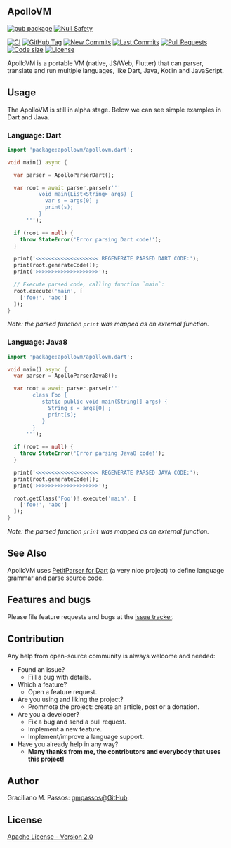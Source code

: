 ## ApolloVM


[![pub package](https://img.shields.io/pub/v/apollovm.svg?logo=dart&logoColor=00b9fc)](https://pub.dartlang.org/packages/apollovm)
[![Null Safety](https://img.shields.io/badge/null-safety-brightgreen)](https://dart.dev/null-safety)

[![CI](https://img.shields.io/github/workflow/status/ApolloVM/apollovm_dart/Dart%20CI/master?logo=github-actions&logoColor=white)](https://github.com/ApolloVM/apollovm_dart/actions)
[![GitHub Tag](https://img.shields.io/github/v/tag/ApolloVM/apollovm_dart?logo=git&logoColor=white)](https://github.com/ApolloVM/apollovm_dart/releases)
[![New Commits](https://img.shields.io/github/commits-since/ApolloVM/apollovm_dart/latest?logo=git&logoColor=white)](https://github.com/ApolloVM/apollovm_dart/network)
[![Last Commits](https://img.shields.io/github/last-commit/ApolloVM/apollovm_dart?logo=git&logoColor=white)](https://github.com/ApolloVM/apollovm_dart/commits/master)
[![Pull Requests](https://img.shields.io/github/issues-pr/ApolloVM/apollovm_dart?logo=github&logoColor=white)](https://github.com/ApolloVM/apollovm_dart/pulls)
[![Code size](https://img.shields.io/github/languages/code-size/ApolloVM/apollovm_dart?logo=github&logoColor=white)](https://github.com/ApolloVM/apollovm_dart)
[![License](https://img.shields.io/github/license/ApolloVM/apollovm_dart?logo=open-source-initiative&logoColor=green)](https://github.com/ApolloVM/apollovm_dart/blob/master/LICENSE)

ApolloVM is a portable VM (native, JS/Web, Flutter) that can parser, translate and run multiple languages, like Dart, Java, Kotlin and JavaScript.


## Usage

The ApolloVM is still in alpha stage. Below we can see simple examples in Dart and Java.

### Language: Dart

```dart
import 'package:apollovm/apollovm.dart';

void main() async {

  var parser = ApolloParserDart();

  var root = await parser.parse(r'''
          void main(List<String> args) {
            var s = args[0] ;
            print(s);
          }
      ''');

  if (root == null) {
    throw StateError('Error parsing Dart code!');
  }

  print('<<<<<<<<<<<<<<<<<<<< REGENERATE PARSED DART CODE:');
  print(root.generateCode());
  print('>>>>>>>>>>>>>>>>>>>>');

  // Execute parsed code, calling function `main`:
  root.execute('main', [
    ['foo!', 'abc']
  ]);
}
```

*Note: the parsed function `print` was mapped as an external function.*

### Language: Java8

```dart
import 'package:apollovm/apollovm.dart';

void main() async {
  var parser = ApolloParserJava8();

  var root = await parser.parse(r'''
        class Foo {
           static public void main(String[] args) {
             String s = args[0] ;
             print(s);
           }
        }
      ''');

  if (root == null) {
    throw StateError('Error parsing Java8 code!');
  }

  print('<<<<<<<<<<<<<<<<<<<< REGENERATE PARSED JAVA CODE:');
  print(root.generateCode());
  print('>>>>>>>>>>>>>>>>>>>>');

  root.getClass('Foo')!.execute('main', [
    ['foo!', 'abc']
  ]);
}
```

*Note: the parsed function `print` was mapped as an external function.*


## See Also

ApolloVM uses [PetitParser for Dart][petitparser] (a very nice project) to define language grammar and parse source code.

[petitparser]: https://pub.dev/packages/petitparser

## Features and bugs

Please file feature requests and bugs at the [issue tracker][tracker].

## Contribution

Any help from open-source community is always welcome and needed:
- Found an issue?
  - Fill a bug with details.
- Which a feature?
  - Open a feature request.
- Are you using and liking the project?
  - Prommote the project: create an article, post or a donation.
- Are you a developer?
  - Fix a bug and send a pull request.
  - Implement a new feature.
  - Implement/improve a language support.
- Have you already help in any way?
  - **Many thanks from me, the contributors and everybody that uses this project!**


[tracker]: https://github.com/ApolloVM/apollovm_dart/issues

## Author

Graciliano M. Passos: [gmpassos@GitHub][github].

[github]: https://github.com/gmpassos

## License

[Apache License - Version 2.0][apache_license]

[apache_license]: https://www.apache.org/licenses/LICENSE-2.0.txt
